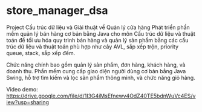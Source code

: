 # store_manager_dsa
Project Cấu trúc dữ liệu và Giải thuật về Quản lý cửa hàng
Phát triển phần mềm quản lý bán hàng cơ bản bằng Java cho môn Cấu trúc dữ liệu
và thuật toán để tối ưu hóa quy trình bán hàng và quản lý sản phẩm bằng các cấu
trúc dữ liệu và thuật toán phù hợp như cây AVL, sắp xếp trộn, priority queue, stack, sắp xếp đếm.

Chức năng chính bao gồm quản lý sản phẩm, đơn hàng, khách hàng, và doanh thu.
Phần mềm cung cấp giao diện người dùng cơ bản bằng Java Swing, hỗ trợ tìm kiếm
và lọc sản phẩm thông minh, và chức năng giỏ hàng.

Video demo:
https://drive.google.com/file/d/1I3G4iMsEfnewv4OdZ40TE5bdnWuVc4ES/view?usp=sharing
